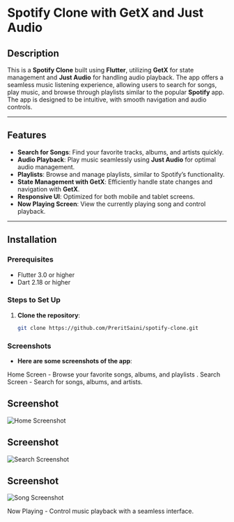 # Spotify Clone with GetX and Just Audio

## Description

This is a **Spotify Clone** built using **Flutter**, utilizing **GetX** for state management and **Just Audio** for handling audio playback. The app offers a seamless music listening experience, allowing users to search for songs, play music, and browse through playlists similar to the popular **Spotify** app. The app is designed to be intuitive, with smooth navigation and audio controls.

---

## Features

- **Search for Songs**: Find your favorite tracks, albums, and artists quickly.
- **Audio Playback**: Play music seamlessly using **Just Audio** for optimal audio management.
- **Playlists**: Browse and manage playlists, similar to Spotify’s functionality.
- **State Management with GetX**: Efficiently handle state changes and navigation with **GetX**.
- **Responsive UI**: Optimized for both mobile and tablet screens.
- **Now Playing Screen**: View the currently playing song and control playback.

---

## Installation

### Prerequisites

- Flutter 3.0 or higher
- Dart 2.18 or higher

### Steps to Set Up

1. **Clone the repository**:
   ```bash
   git clone https://github.com/PreritSaini/spotify-clone.git

### Screenshots
- **Here are some screenshots of the app**:

 Home Screen - Browse your favorite songs, albums, and playlists .
 Search Screen - Search for songs, albums, and artists.
## Screenshot

![Home Screenshot](assets/images/home.jpeg)
## Screenshot

![Search Screenshot](assets/images/search.jpeg)
## Screenshot

![Song Screenshot](assets/images/song.jpeg)


Now Playing - Control music playback with a seamless interface.



